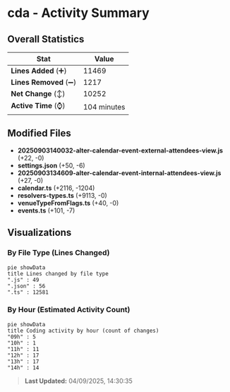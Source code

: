 # cda - Activity Summary 

## Overall Statistics

| Stat                   | Value                                                             |
| ---------------------- | ----------------------------------------------------------------- |
| **Lines Added** (➕)   | 11469                                          |
| **Lines Removed** (➖) | 1217                                        |
| **Net Change** (↕)    | 10252                |
| **Active Time** (⌚)   | 104 minutes |


## Modified Files
- **20250903140032-alter-calendar-event-external-attendees-view.js** (+22, -0)
- **settings.json** (+50, -6)
- **20250903134609-alter-calendar-event-internal-attendees-view.js** (+27, -0)
- **calendar.ts** (+2116, -1204)
- **resolvers-types.ts** (+9113, -0)
- **venueTypeFromFlags.ts** (+40, -0)
- **events.ts** (+101, -7)

## Visualizations

### By File Type (Lines Changed)

```mermaid
pie showData
title Lines changed by file type
".js" : 49
".json" : 56
".ts" : 12581
```

### By Hour (Estimated Activity Count)

```mermaid
pie showData
title Coding activity by hour (count of changes)
"09h" : 5
"10h" : 1
"11h" : 11
"12h" : 17
"13h" : 17
"14h" : 14
```


> **Last Updated:** 04/09/2025, 14:30:35